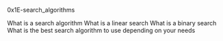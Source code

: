 0x1E-search_algorithms

What is a search algorithm
What is a linear search
What is a binary search
What is the best search algorithm to use depending on your needs
